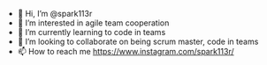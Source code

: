 - 👋 Hi, I’m @spark113r
- 👀 I’m interested in agile team cooperation
- 🌱 I’m currently learning to code in teams 
- 💞️ I’m looking to collaborate on being scrum master, code in teams
- 📫 How to reach me https://www.instagram.com/spark113r/

<!---
spark113r/spark113r is a ✨ special ✨ repository because its `README.md` (this file) appears on your GitHub profile.
You can click the Preview link to take a look at your changes.
--->
